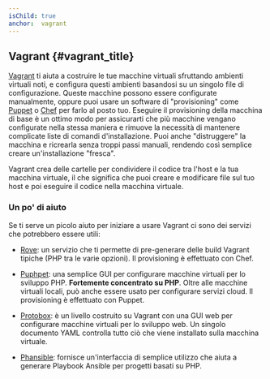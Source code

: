 ```yaml
---
isChild: true
anchor:  vagrant
---
```


## Vagrant {#vagrant_title}

[Vagrant] ti aiuta a costruire le tue macchine virtuali sfruttando
ambienti virtuali noti, e configura questi ambienti basandosi su un singolo file
di configurazione. Queste macchine possono essere configurate manualmente,
oppure puoi usare un software di "provisioning" come [Puppet] o
[Chef] per farlo al posto tuo. Eseguire il provisioning della macchina di
base è un ottimo modo per assicurarti che più macchine vengano configurate nella
stessa maniera e rimuove la necessità di mantenere complicate liste di comandi
d'installazione. Puoi anche "distruggere" la macchina e ricrearla senza troppi
passi manuali, rendendo così semplice creare un'installazione "fresca".

Vagrant crea delle cartelle per condividere il codice tra l'host e la tua
macchina virtuale, il che significa che puoi creare e modificare file sul tuo
host e poi eseguire il codice nella macchina virtuale.

### Un po' di aiuto

Se ti serve un picolo aiuto per iniziare a usare Vagrant ci sono dei servizi che
potrebbero essere utili:

- [Rove]: un servizio che ti permette di pre-generare delle build Vagrant
  tipiche (PHP tra le varie opzioni). Il provisioning è effettuato con Chef.

- [Puphpet]: una semplice GUI per configurare macchine virtuali per lo sviluppo
  PHP. **Fortemente concentrato su PHP**. Oltre alle macchine virtuali locali,
  può anche essere usato per configurare servizi cloud. Il provisioning è
  effettuato con Puppet.

- [Protobox]: è un livello costruito su Vagrant con una GUI web per configurare
  macchine virtuali per lo sviluppo web. Un singolo documento YAML controlla
  tutto ciò che viene installato sulla macchina virtuale.

- [Phansible]: fornisce un'interfaccia di semplice utilizzo che aiuta a generare
  Playbook Ansible per progetti basati su PHP.

[Vagrant]: http://vagrantup.com/
[Puppet]: http://www.puppetlabs.com/
[Chef]: http://www.opscode.com/
[Rove]: http://rove.io/
[Puphpet]: https://puphpet.com/
[Protobox]: http://getprotobox.com/
[Phansible]: http://phansible.com/
